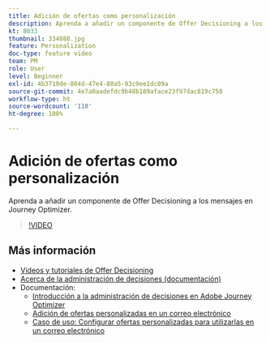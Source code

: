 ```yaml
---
title: Adición de ofertas como personalización
description: Aprenda a añadir un componente de Offer Decisioning a los mensajes en Journey Optimizer.
kt: 8033
thumbnail: 334088.jpg
feature: Personalization
doc-type: feature video
team: PM
role: User
level: Beginner
exl-id: 4b3719de-804d-47e4-80a5-93c9ee1dc09a
source-git-commit: 4e7a0aadefdc9b48b189aface23f97dac819c758
workflow-type: ht
source-wordcount: '110'
ht-degree: 100%

---
```


# Adición de ofertas como personalización

Aprenda a añadir un componente de Offer Decisioning a los mensajes en Journey Optimizer.

>[!VIDEO](https://video.tv.adobe.com/v/334088?quality=12)

## Más información

* [Vídeos y tutoriales de Offer Decisioning](https://experienceleague.adobe.com/docs/offer-decisioning-learn/tutorials/overview.html?lang=es)
* [Acerca de la administración de decisiones (documentación)](https://experienceleague.adobe.com/docs/journey-optimizer/using/offer-decisioniong/get-started/starting-offer-decisioning.html?lang=es)
* Documentación:
   * [Introducción a la administración de decisiones en Adobe Journey Optimizer](https://experienceleague.adobe.com/docs/journey-optimizer/using/offer-decisioniong/get-started/starting-offer-decisioning.html?lang=es)
   * [Adición de ofertas personalizadas en un correo electrónico](https://experienceleague.adobe.com/docs/journey-optimizer/using/personalization/deliver-personalized-offers.html?lang=es)
   * [Caso de uso: Configurar ofertas personalizadas para utilizarlas en un correo electrónico](https://experienceleague.adobe.com/docs/journey-optimizer/using/offer-decisioniong/get-started/offers-e2e.html?lang=es)
